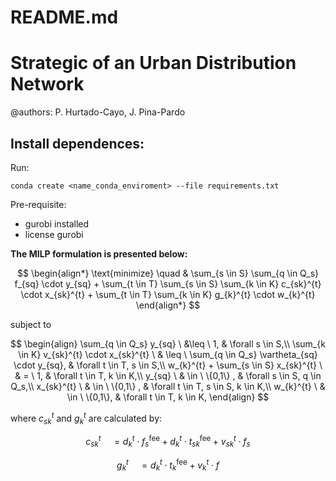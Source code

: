 # README.md

# Strategic of an Urban Distribution Network

@authors: P. Hurtado-Cayo, J. Pina-Pardo

## Install dependences:
Run:
```
conda create <name_conda_enviroment> --file requirements.txt
```
Pre-requisite:

- gurobi installed
- license gurobi

**The MILP formulation is presented below:**

$$
\begin{align*}
\text{minimize} \quad  & \sum_{s \in S} \sum_{q \in Q_s} f_{sq} \cdot y_{sq} + \sum_{t \in T} \sum_{s \in S} \sum_{k \in K}  c_{sk}^{t} \cdot x_{sk}^{t} + \sum_{t \in T} \sum_{k \in K} g_{k}^{t} \cdot w_{k}^{t} 
\end{align*}
$$

subject to 

$$
\begin{align}
\sum_{q \in Q_s} y_{sq} \ &\leq \ 1,  & \forall s \in S,\\
\sum_{k \in K} v_{sk}^{t} \cdot x_{sk}^{t} \ & \leq \ \sum_{q \in Q_s} \vartheta_{sq} \cdot y_{sq}, & \forall t \in T, s \in S,\\
w_{k}^{t} + \sum_{s \in S} x_{sk}^{t} \ & = \ 1, & \forall  t \in T, k \in K,\\ 
y_{sq} \ & \in \  \{0,1\} , & \forall s \in S, q \in Q_s,\\
x_{sk}^{t} \ & \in \  \{0,1\} , & \forall t \in T,  s \in S, k \in K,\\
w_{k}^{t} \ & \in \ \{0,1\}, & \forall  t \in T, k \in K,
\end{align}
$$

where $c_{sk}^{t}$ and $g_{k}^{t}$ are calculated by:

$$
c_{sk}^{t} \quad = d_{k}^{t} \cdot f^{\text{fee}}_{s} + d_{k}^{t} \cdot t^{\text{fee}}_{sk} + v_{sk}^{t} \cdot f_{s}
$$

$$
g_{k}^{t} \quad = d_{k}^{t} \cdot t^{\text{fee}}_{k} + v_{k}^{t} \cdot f
$$

